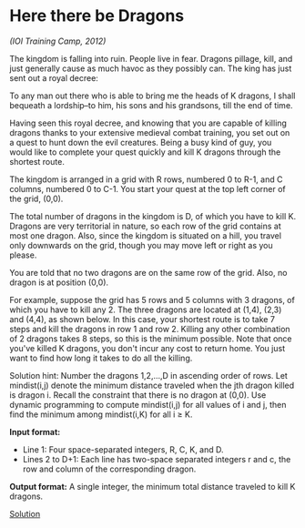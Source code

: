 # Here there be Dragons
*(IOI Training Camp, 2012)*

The kingdom is falling into ruin. People live in fear. Dragons pillage, kill, and just generally cause as much havoc as they possibly can. The king has just sent out a royal decree:

To any man out there who is able to bring me the heads of K dragons, I shall bequeath a lordship–to him, his sons and his grandsons, till the end of time.

Having seen this royal decree, and knowing that you are capable of killing dragons thanks to your extensive medieval combat training, you set out on a quest to hunt down the evil creatures. Being a busy kind of guy, you would like to complete your quest quickly and kill K dragons through the shortest route.

The kingdom is arranged in a grid with R rows, numbered 0 to R-1, and C columns, numbered 0 to C-1. You start your quest at the top left corner of the grid, (0,0).

The total number of dragons in the kingdom is D, of which you have to kill K. Dragons are very territorial in nature, so each row of the grid contains at most one dragon. Also, since the kingdom is situated on a hill, you travel only downwards on the grid, though you may move left or right as you please.

You are told that no two dragons are on the same row of the grid. Also, no dragon is at position (0,0).

For example, suppose the grid has 5 rows and 5 columns with 3 dragons, of which you have to kill any 2. The three dragons are located at (1,4), (2,3) and (4,4), as shown below. In this case, your shortest route is to take 7 steps and kill the dragons in row 1 and row 2. Killing any other combination of 2 dragons takes 8 steps, so this is the minimum possible. Note that once you've killed K dragons, you don't incur any cost to return home. You just want to find how long it takes to do all the killing.

Solution hint:
Number the dragons 1,2,…,D in ascending order of rows. Let mindist(i,j) denote the minimum distance traveled when the jth dragon killed is dragon i. Recall the constraint that there is no dragon at (0,0). Use dynamic programming to compute mindist(i,j) for all values of i and j, then find the minimum among mindist(i,K) for all i ≥ K.

**Input format:**
- Line 1: Four space-separated integers, R, C, K, and D.
- Lines 2 to D+1: Each line has two-space separated integers r and c, the row and column of the corresponding dragon.

**Output format:**
A single integer, the minimum total distance traveled to kill K dragons.

[Solution](Solution3.py)
